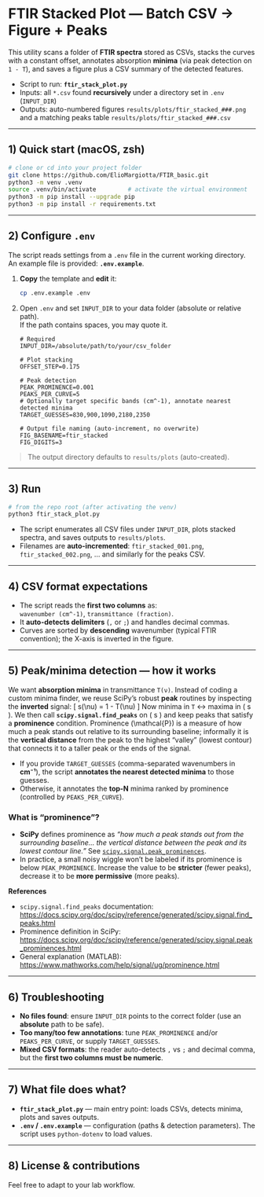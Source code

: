 # FTIR Stacked Plot — Batch CSV → Figure + Peaks

This utility scans a folder of **FTIR spectra** stored as CSVs, stacks the curves with a constant offset, annotates absorption **minima** (via peak detection on `1 - T`), and saves a figure plus a CSV summary of the detected features.

- Script to run: **`ftir_stack_plot.py`**
- Inputs: all `*.csv` found **recursively** under a directory set in `.env` (`INPUT_DIR`)
- Outputs: auto-numbered figures `results/plots/ftir_stacked_###.png` and a matching peaks table `results/plots/ftir_stacked_###.csv`

---

## 1) Quick start (macOS, **zsh**)

```zsh
# clone or cd into your project folder
git clone https://github.com/ElioMargiotta/FTIR_basic.git
python3 -m venv .venv
source .venv/bin/activate         # activate the virtual environment
python3 -m pip install --upgrade pip
python3 -m pip install -r requirements.txt
```



---

## 2) Configure `.env`

The script reads settings from a `.env` file in the current working directory. An example file is provided: **`.env.example`**.

1. **Copy** the template and **edit** it:
   ```zsh
   cp .env.example .env
   ```
2. Open `.env` and set `INPUT_DIR` to your data folder (absolute or relative path).  
   If the path contains spaces, you may quote it.

   ```dotenv
   # Required
   INPUT_DIR=/absolute/path/to/your/csv_folder

   # Plot stacking
   OFFSET_STEP=0.175

   # Peak detection
   PEAK_PROMINENCE=0.001
   PEAKS_PER_CURVE=5
   # Optionally target specific bands (cm^-1), annotate nearest detected minima
   TARGET_GUESSES=830,900,1090,2180,2350

   # Output file naming (auto-increment, no overwrite)
   FIG_BASENAME=ftir_stacked
   FIG_DIGITS=3
   ```

> The output directory defaults to `results/plots` (auto-created).

---

## 3) Run

```zsh
# from the repo root (after activating the venv)
python3 ftir_stack_plot.py
```

- The script enumerates all CSV files under `INPUT_DIR`, plots stacked spectra, and saves outputs to `results/plots`.
- Filenames are **auto-incremented**: `ftir_stacked_001.png`, `ftir_stacked_002.png`, … and similarly for the peaks CSV.

---

## 4) CSV format expectations

- The script reads the **first two columns** as:  
  `wavenumber (cm^-1)`, `transmittance (fraction)`.
- It **auto-detects delimiters** (`,` or `;`) and handles decimal commas.
- Curves are sorted by **descending** wavenumber (typical FTIR convention); the X-axis is inverted in the figure.

---

## 5) Peak/minima detection — how it works

We want **absorption minima** in transmittance `T(ν)`. Instead of coding a custom minima finder, we reuse SciPy’s robust **peak** routines by inspecting the **inverted** signal:
\[ s(\nu) = 1 - T(\nu) \]
Now minima in `T` ↔ maxima in \( s \). We then call **`scipy.signal.find_peaks`** on \( s \) and keep peaks that satisfy a **prominence** condition. Prominence \(\mathcal{P}\) is a measure of how much a peak stands out relative to its surrounding baseline; informally it is the **vertical distance** from the peak to the highest “valley” (lowest contour) that connects it to a taller peak or the ends of the signal.

- If you provide `TARGET_GUESSES` (comma-separated wavenumbers in **cm⁻¹**), the script **annotates the nearest detected minima** to those guesses.
- Otherwise, it annotates the **top-N** minima ranked by prominence (controlled by `PEAKS_PER_CURVE`).

### What is “prominence”?
- **SciPy** defines prominence as *“how much a peak stands out from the surrounding baseline… the vertical distance between the peak and its lowest contour line.”* See [`scipy.signal.peak_prominences`](https://docs.scipy.org/doc/scipy/reference/generated/scipy.signal.peak_prominences.html).  
- In practice, a small noisy wiggle won’t be labeled if its prominence is below `PEAK_PROMINENCE`. Increase the value to be **stricter** (fewer peaks), decrease it to be **more permissive** (more peaks).

**References**
- `scipy.signal.find_peaks` documentation: <https://docs.scipy.org/doc/scipy/reference/generated/scipy.signal.find_peaks.html>  
- Prominence definition in SciPy: <https://docs.scipy.org/doc/scipy/reference/generated/scipy.signal.peak_prominences.html>  
- General explanation (MATLAB): <https://www.mathworks.com/help/signal/ug/prominence.html>

---

## 6) Troubleshooting

- **No files found**: ensure `INPUT_DIR` points to the correct folder (use an **absolute** path to be safe).
- **Too many/too few annotations**: tune `PEAK_PROMINENCE` and/or `PEAKS_PER_CURVE`, or supply `TARGET_GUESSES`.
- **Mixed CSV formats**: the reader auto-detects `,` vs `;` and decimal comma, but the **first two columns must be numeric**.

---

## 7) What file does what?

- **`ftir_stack_plot.py`** — main entry point: loads CSVs, detects minima, plots and saves outputs.
- **`.env` / `.env.example`** — configuration (paths & detection parameters). The script uses `python-dotenv` to load values.

---

## 8) License & contributions

Feel free to adapt to your lab workflow.